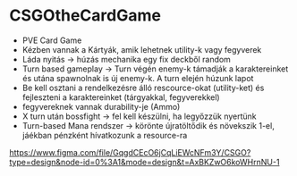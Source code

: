 # CSGOtheCardGame

- PVE Card Game
- Kézben vannak a Kártyák, amik lehetnek utility-k vagy fegyverek
- Láda nyitás -> húzás mechanika egy fix deckből random
- Turn based gameplay -> Turn végén enemy-k támadják a karaktereinket és utána spawnolnak is új enemy-k. A turn elején húzunk lapot
- Be kell osztani a rendelkezésre álló rescource-okat (utility-ket) és fejleszteni a karaktereinket (tárgyakkal, fegyverekkel)
- fegyvereknek vannak durability-je (Ammo)
- X turn után bossfight -> fel kell készülni, ha legyőzzük nyertünk
- Turn-based Mana rendszer -> körönte újratöltődik és növekszik 1-el, jáékban pénzként hívatkozunk a resource-ra 

https://www.figma.com/file/GqgdCEcO6jCqLiEWcNFm3Y/CSGO?type=design&node-id=0%3A1&mode=design&t=AxBKZwO6koWHrnNU-1
